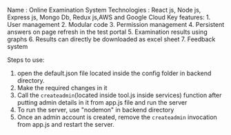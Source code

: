 Name : Online Examination System
Technologies : React js, Node js, Express js, Mongo Db, Redux js,AWS and Google Cloud
Key features:
    1. User management
    2. Modular code
    3. Permission management
    4. Persistent answers on page refresh in the test portal
    5. Examination results using graphs
    6. Results can directly be downloaded as excel sheet
    7. Feedback system


Steps to use:
1. open the default.json file located inside the config folder in backend directory.
2. Make the required changes in it
3. Call the `createadmin`(located inside tool.js inside services) function after putting admin details in it from app.js file and run the server
3. To run the server, use "nodemon" in backend directory
4. Once an admin account is created, remove the `createadmin` invocation from app.js and restart the server.
